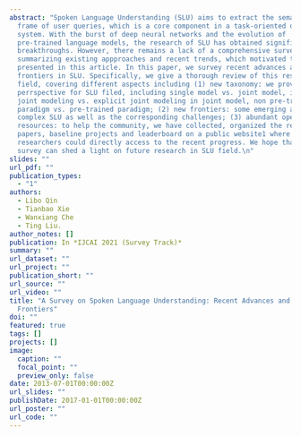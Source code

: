 ```yaml
---
abstract: "Spoken Language Understanding (SLU) aims to extract the semantics
  frame of user queries, which is a core component in a task-oriented dialog
  system. With the burst of deep neural networks and the evolution of
  pre-trained language models, the research of SLU has obtained significant
  breakthroughs. However, there remains a lack of a comprehensive survey
  summarizing existing appproaches and recent trends, which motivated the work
  presented in this article. In this paper, we survey recent advances and new
  frontiers in SLU. Specifically, we give a thorough review of this research
  field, covering different aspects including (1) new taxonomy: we provide a new
  perrspective for SLU filed, including single model vs. joint model, implicit
  joint modeling vs. explicit joint modeling in joint model, non pre-trained
  paradigm vs. pre-trained paradigm; (2) new frontiers: some emerging areas in
  complex SLU as well as the corresponding challenges; (3) abundant open-source
  resources: to help the community, we have collected, organized the related
  papers, baseline projects and leaderboard on a public website1 where SLU
  researchers could directly access to the recent progress. We hope that this
  survey can shed a light on future research in SLU field.\n"
slides: ""
url_pdf: ""
publication_types:
  - "1"
authors:
  - Libo Qin
  - Tianbao Xie
  - Wanxiang Che
  - Ting Liu.
author_notes: []
publication: In *IJCAI 2021 (Survey Track)*
summary: ""
url_dataset: ""
url_project: ""
publication_short: ""
url_source: ""
url_video: ""
title: "A Survey on Spoken Language Understanding: Recent Advances and New
  Frontiers"
doi: ""
featured: true
tags: []
projects: []
image:
  caption: ""
  focal_point: ""
  preview_only: false
date: 2013-07-01T00:00:00Z
url_slides: ""
publishDate: 2017-01-01T00:00:00Z
url_poster: ""
url_code: ""
---
```


